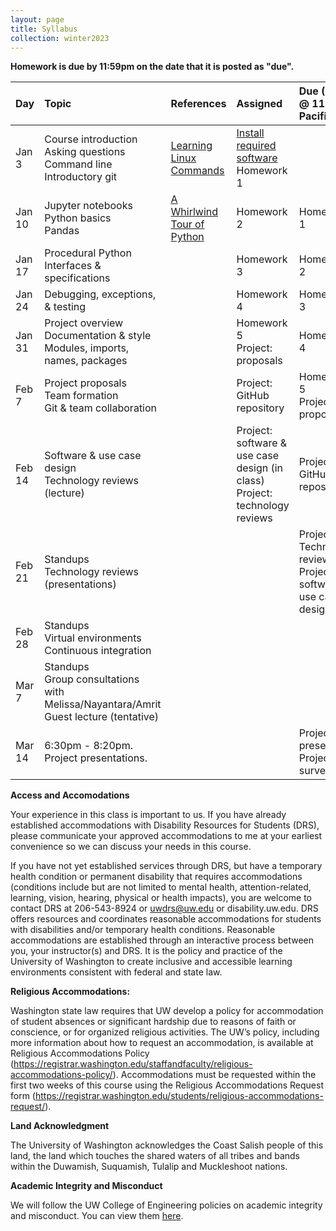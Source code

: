 ```yaml
---
layout: page
title: Syllabus
collection: winter2023
---
```


**Homework is due by 11:59pm on the date that it is posted as "due".**


| Day      | Topic                                                         | References       | Assigned | Due (Tues @ 11:59PM Pacific)    |
|:----------|:----------------|:---------------|:-------------------|:-------------------|
| Jan 3     | Course introduction<br />Asking questions<br />Command line<br />Introductory git | [Learning Linux Commands](http://linuxcommand.org/lc3_learning_the_shell.php) | [Install required software](<software.md>)<br />Homework 1<!-- https://classroom.github.com/a/YSDd6GLh --> | | 
| Jan 10    | Jupyter notebooks<br />Python basics<br />Pandas | [A Whirlwind Tour of Python](https://jakevdp.github.io/WhirlwindTourOfPython/)  | Homework 2 | Homework 1 | 
| Jan 17    | Procedural Python<br />Interfaces & specifications |  | Homework 3 | Homework 2 | 
| Jan 24    | Debugging, exceptions, & testing |  | Homework 4 | Homework 3 | 
| Jan 31    | Project overview<br />Documentation & style<br />Modules, imports, names, packages |  | Homework 5<br />Project: proposals | Homework 4 | 
| Feb 7     | Project proposals<br />Team formation<br />Git & team collaboration |  | Project: GitHub repository | Homework 5<br />Project: proposals | 
| Feb 14    | Software & use case design<br />Technology reviews (lecture) |  | Project: software & use case design (in class)<br />Project: technology reviews | Project: GitHub repository | 
| Feb 21    | Standups<br />Technology reviews (presentations) |  |  | Project: Technology reviews<br />Project: software & use case design | 
| Feb 28    | Standups<br />Virtual environments<br />Continuous integration |  |  |  | 
| Mar 7     | Standups<br />Group consultations with Melissa/Nayantara/Amrit<br />Guest lecture (tentative) |  |  | | 
| Mar 14    | 6:30pm - 8:20pm. Project presentations.  |  |  | Project: presentation<br />Project: survey | 

**Access and Accomodations**

Your experience in this class is important to us. If you have already established accommodations with Disability Resources for Students (DRS), please communicate your approved accommodations to me at your earliest convenience so we can discuss your needs in this course.

If you have not yet established services through DRS, but have a temporary health condition or permanent disability that requires accommodations (conditions include but are not limited to mental health, attention-related, learning, vision, hearing, physical or health impacts), you are welcome to contact DRS at 206-543-8924 or uwdrs@uw.edu or disability.uw.edu. DRS offers resources and coordinates reasonable accommodations for students with disabilities and/or temporary health conditions. Reasonable accommodations are established through an interactive process between you, your instructor(s) and DRS. It is the policy and practice of the University of Washington to create inclusive and accessible learning environments consistent with federal and state law.


**Religious Accommodations:**

Washington state law requires that UW develop a policy for accommodation of student absences or significant hardship due to reasons of faith or conscience, or for organized religious activities. The UW’s policy, including more information about how to request an accommodation, is available at Religious Accommodations Policy (https://registrar.washington.edu/staffandfaculty/religious-accommodations-policy/). Accommodations must be requested within the first two weeks of this course using the Religious Accommodations Request form (https://registrar.washington.edu/students/religious-accommodations-request/).


**Land Acknowledgment**

The University of Washington acknowledges the Coast Salish people of this land, the land which touches the shared waters of all tribes and bands within the Duwamish, Suquamish, Tulalip and Muckleshoot nations.


**Academic Integrity and Misconduct**

We will follow the UW College of Engineering policies on academic integrity and misconduct.  You can view them [here](https://www.engr.washington.edu/current/policies/academic-integrity-misconduct).
